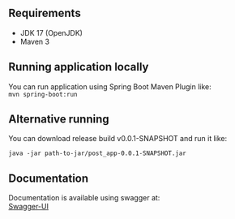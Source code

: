 ## Requirements

- JDK 17 (OpenJDK)
- Maven 3

## Running application locally

You can run application using Spring Boot Maven Plugin like:\
`mvn spring-boot:run`

## Alternative running

You can download release build v0.0.1-SNAPSHOT and run it like:

`java -jar path-to-jar/post_app-0.0.1-SNAPSHOT.jar`

## Documentation

Documentation is available using swagger at:\
[Swagger-UI](http://localhost:8080/swagger-ui/index.html)